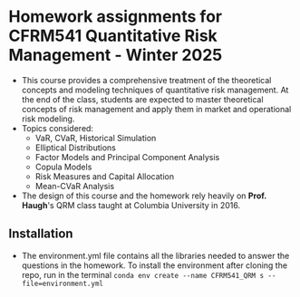 # Homework assignments for CFRM541 Quantitative Risk Management - Winter 2025

- This course provides a comprehensive treatment of the theoretical concepts and modeling techniques of quantitative risk management. At the end of the class, students are expected to master theoretical concepts of risk management and apply them in market and
operational risk modeling.
- Topics considered:
  - VaR, CVaR, Historical Simulation
  - Elliptical Distributions
  - Factor Models and Principal Component Analysis
  - Copula Models
  - Risk Measures and Capital Allocation
  - Mean-CVaR Analysis
- The design of this course and the homework rely heavily on **Prof. Haugh**'s QRM class taught at Columbia University in 2016.

## Installation

- The environment.yml file contains all the libraries needed to answer the questions in the homework. To install the environment after cloning the repo, run in the terminal ```conda env create --name CFRM541_QRM s --file=environment.yml```
